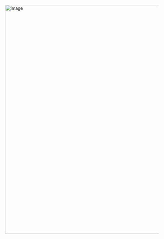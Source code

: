 <img width="749" alt="image" src="https://user-images.githubusercontent.com/63007250/152257505-0b0d1f7e-5e74-45dc-a8c0-fbe5cfc1c88b.png">
